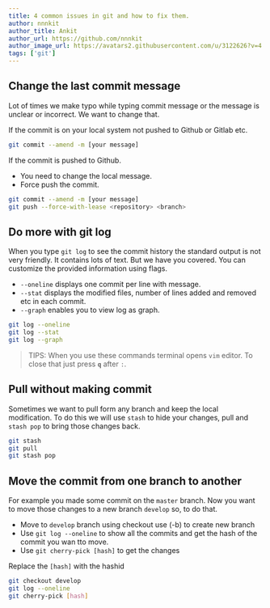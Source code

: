 ```yaml
---
title: 4 common issues in git and how to fix them.
author: nnnkit
author_title: Ankit
author_url: https://github.com/nnnkit
author_image_url: https://avatars2.githubusercontent.com/u/3122626?v=4
tags: ['git']
---
```


## Change the last commit message

Lot of times we make typo while typing commit message or the message is unclear or incorrect. We want to change that.

If the commit is on your local system not pushed to Github or Gitlab etc.

```bash
git commit --amend -m [your message]
```

If the commit is pushed to Github.

- You need to change the local message.
- Force push the commit.

```bash
git commit --amend -m [your message]
git push --force-with-lease <repository> <branch>
```

## Do more with git log

When you type `git log` to see the commit history the standard output is not very friendly. It contains lots of text. But we have you covered. You can customize the provided information using flags.

- `--oneline` displays one commit per line with message.
- `--stat` displays the modified files, number of lines added and removed etc in each commit.
- `--graph` enables you to view log as graph.

```bash
git log --oneline
git log --stat
git log --graph
```

> TIPS: When you use these commands terminal opens `vim` editor. To close that just press **`q`** after `:`.

## Pull without making commit

Sometimes we want to pull form any branch and keep the local modification. To do this we will use `stash` to hide your changes, pull and `stash pop` to bring those changes back.

```bash
git stash
git pull
git stash pop
```

## Move the commit from one branch to another

For example you made some commit on the `master` branch. Now you want to move those changes to a new branch `develop` so, to do that.

- Move to `develop` branch using checkout use (-b) to create new branch
- Use `git log --oneline` to show all the commits and get the hash of the commit you wan tto move.
- Use `git cherry-pick [hash]` to get the changes

Replace the `[hash]` with the hashid

```bash
git checkout develop
git log --oneline
git cherry-pick [hash]
```
